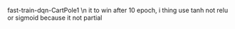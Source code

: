 fast-train-dqn-CartPole1 \n
it to win after 10 epoch, i thing use tanh not relu or sigmoid because it not partial
